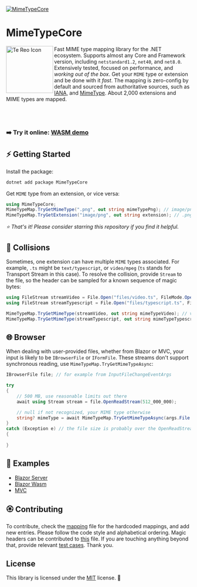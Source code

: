 [![MimeTypeCore](https://badgen.net/nuget/v/MimeTypeCore?v=303&icon=nuget&label=MimeTypeCore)](https://www.nuget.org/packages/MimeTypeCore)

# MimeTypeCore

<img align="left" width="128" height="128" alt="Te Reo Icon" src="https://github.com/user-attachments/assets/250152a4-cbcd-409b-9290-36a2dd7c77f8" />
Fast MIME type mapping library for the .NET ecosystem. Supports almost any Core and Framework version, including <code>netstandard1.2</code>, <code>net40</code>, and <code>net8.0</code>. Extensively tested, focused on performance, and <i>working out of the box</i>. Get your <code>MIME</code> type or extension and be done with it <i>fast</i>. The mapping is zero-config by default and sourced from authoritative sources, such as <a href="https://www.iana.org/assignments/media-types/media-types.xhtml">IANA</a>, and <a href="https://mimetype.io/all-types">MimeType</a>. About 2,000 extensions and MIME types are mapped.

<br/><br/>

### ➡️ Try it online: [WASM demo](https://lofcz.github.io/MimeTypeCore)

## ⚡ Getting Started

Install the package:

```powershell
dotnet add package MimeTypeCore
```

Get `MIME` type from an extension, or vice versa:

```csharp
using MimeTypeCore;
MimeTypeMap.TryGetMimeType(".png", out string mimeTypePng); // image/png
MimeTypeMap.TryGetExtension("image/png", out string extension); // .png
```

_⭐ That's it! Please consider starring this repository if you find it helpful._

## 🔮 Collisions

Sometimes, one extension can have multiple `MIME` types associated. For example, `.ts` might be `text/typescript`, or `video/mpeg` (`ts` stands for Transport Stream in this case). To resolve the collision, provide `Stream` to the file, so the header can be sampled for a known sequence of magic bytes:
```csharp
using FileStream streamVideo = File.Open("files/video.ts", FileMode.Open);
using FileStream streamTypescript = File.Open("files/typescript.ts", FileMode.Open);

MimeTypeMap.TryGetMimeType(streamVideo, out string mimeTypeVideo); // video/mpeg
MimeTypeMap.TryGetMimeType(streamTypescript, out string mimeTypeTypescript); // text/typescript
```

## 🌐 Browser

When dealing with user-provided files, whether from Blazor or MVC, your input is likely to be `IBrowserFile` or `IFormFile`. These streams don't support synchronous reading, use `MimeTypeMap.TryGetMimeTypeAsync`:
```cs
IBrowserFile file; // for example from InputFileChangeEventArgs

try
{
    // 500 MB, use reasonable limits out there
    await using Stream stream = file.OpenReadStream(512_000_000);

    // null if not recognized, your MIME type otherwise
    string? mimeType = await MimeTypeMap.TryGetMimeTypeAsync(args.File.Name, stream);
}
catch (Exception e) // the file size is probably over the OpenReadStream limit
{
    
}
```

## 🎯 Examples

- [Blazor Server](https://github.com/lofcz/MimeTypeCore/blob/master/MimeTypeCore/MimeTypeCore.Example.Web/Components/Pages/Home.razor)
- [Blazor Wasm](https://github.com/lofcz/MimeTypeCore/blob/master/MimeTypeCore/MimeTypeCore.Example.Wasm/Pages/Home.razor)
- [MVC](https://github.com/lofcz/MimeTypeCore/blob/master/MimeTypeCore/MimeTypeCore.Example.Mvc/Controllers/HomeController.cs)

## 🏵️ Contributing

To contribute, check the [mapping](https://github.com/lofcz/MimeTypeCore/blob/master/MimeTypeCore/MimeTypeCore/MimeTypeMapMapping.cs) file for the hardcoded mappings, and add new entries. Please follow the code style and alphabetical ordering. Magic headers can be contributed to [this](https://github.com/lofcz/MimeTypeCore/blob/master/MimeTypeCore/MimeTypeCore/MimeTypeMapMagicBytes.cs) file. If you are touching anything beyond that, provide relevant [test cases](https://github.com/lofcz/MimeTypeCore/tree/master/MimeTypeCore/MimeTypeCore.Tests). Thank you.


## License

This library is licensed under the [MIT](https://github.com/lofcz/FastCloner/blob/next/LICENSE) license. 💜
